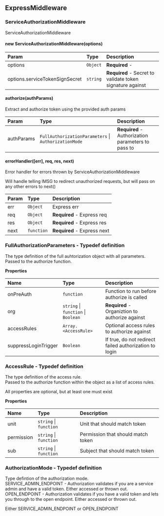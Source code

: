 ## ExpressMiddleware <a id="ExpressMiddleware"></a>

### ServiceAuthorizationMiddleware <a id="ServiceAuthorizationMiddleware"></a>

ServiceAuthorizationMiddleware

#### new ServiceAuthorizationMiddleware\(options\) <a id="ServiceAuthorizationMiddleware"></a>

| Param | Type | Description |
| :--- | :--- | :--- |
| options | `Object` | **Required** - |
| options.serviceTokenSignSecret | `string` | **Required** - Secret to validate token signature against |

#### authorize\(authParams\) <a id="authorize"></a>

Extract and authorize token using the provided auth params

| Param | Type | Description |
| :--- | :--- | :--- |
| authParams | `FullAuthorizationParameters` \| `AuthorizationMode` | **Required** - Authorization parameters to pass to |

#### errorHandler\(\[err\], req, res, next\) <a id="errorHandler"></a>

Error handler for errors thrown by ServiceAuthorizationMiddleware

Will handle telling IMSG to redirect unauthorized requests, but will pass on any other errors to next\(\)

| Param | Type | Description |
| :--- | :--- | :--- |
| err | `Object` | Express err |
| req | `Object` | **Required** - Express req |
| res | `Object` | **Required** - Express res |
| next | `function` | **Required** - Express next |

### FullAuthorizationParameters - Typedef definition <a id="FullAuthorizationParameters"></a>

The type definition of the full auhtorization object with all parameters.  
Passed to the authorize function.

**Properties**

| Name | Type | Description |
| :--- | :--- | :--- |
| onPreAuth | `function` | Function to run before authorize is called |
| org | `string` \| `function` \| `Boolean` | **Required** - Organiztion to authorize against |
| accessRules | `Array.<AccessRule>` | Optional access rules to authorize against |
| suppressLoginTrigger | `Boolean` | If true, do not redirect failed authorization to login |

### AccessRule - Typedef definition <a id="AccessRule"></a>

The type definition of the access rule.  
Passed to the authorize function within the  object as a list of access rules.

All properties are optional, but at least one must exist

**Properties**

| Name | Type | Description |
| :--- | :--- | :--- |
| unit | `string` \| `function` | Unit that should match token |
| permission | `string` \| `function` | Permission that should match token |
| sub | `string` \| `function` | Subject that should match token |

### AuthorizationMode - Typedef definition <a id="AuthorizationMode"></a>

Type defintion of the authorization mode.  
SERVICE\_ADMIN\_ENDPOINT - Authorization validates if you are a service admin and have a valid token. Either accessed or thrown out.  
OPEN\_ENDPOINT - Authorization validates if you have a valid token and lets you through to the open endpoint. Either accessed or thrown out.

Either SERVICE\_ADMIN\_ENDPOINT or OPEN\_ENDPOINT

